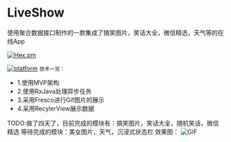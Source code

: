 # LiveShow
使用聚合数据接口制作的一款集成了搞笑图片，笑话大全，微信精选，天气等的在线App

[![Hex.pm](https://img.shields.io/hexpm/l/plug.svg)]()

[![platform](https://img.shields.io/badge/platform-Android-yellow.svg)](https://www.android.com)
```技术一览：```
- 1.使用MVP架构
- 2.使用RxJava处理异步任务
- 3.采用Fresco进行Gif图片的展示
- 4.采用RecylerView展示数据




TODO:做了四天了，目前完成的模块有：搞笑图片，笑话大全，随机笑话，微信精选
	    等待完成的模块：美女图片，天气，沉浸式状态栏
效果图：
 ![GIF](https://github.com/GaoGersy/LiveShow/blob/master/image/GIF.gif)
